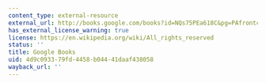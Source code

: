 ```yaml
---
content_type: external-resource
external_url: http://books.google.com/books?id=NQs75PEa618C&pg=PAfrontcover
has_external_license_warning: true
license: https://en.wikipedia.org/wiki/All_rights_reserved
status: ''
title: Google Books
uid: 4d9c0933-79fd-4458-b044-41daaf438058
wayback_url: ''
---
```

